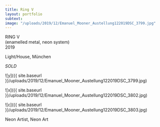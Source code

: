 ```yaml
---
title: Ring V
layout: portfolio
subtext: 
image: "/uploads/2019/12/Emanuel_Mooner_Austellung122019DSC_3799.jpg"
---
```


RING V  
(enamelled metal, neon system)  
2019

Light/House, München

_SOLD_

![y]({{ site.baseurl }}/uploads/2019/12/Emanuel_Mooner_Austellung122019DSC_3799.jpg)

![x]({{ site.baseurl }}/uploads/2019/12/Emanuel_Mooner_Austellung122019DSC_3802.jpg)

![c]({{ site.baseurl }}/uploads/2019/12/Emanuel_Mooner_Austellung122019DSC_3803.jpg)

Neon Artist, Neon Art